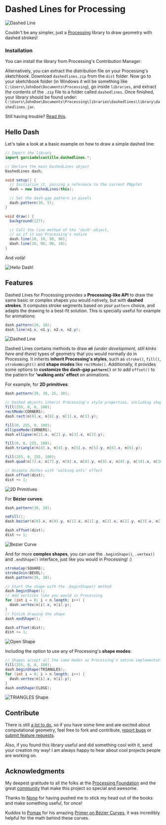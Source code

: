 # Dashed Lines for Processing

![Dashed Line](https://github.com/garciadelcastillo/-dashed-lines-for-processing-/blob/master/assets/dashed_line.gif "Dashed Line")

Couldn't be any simpler, just a [Processing](http://processing.org) library to draw geometry with dashed strokes!

### Installation
You can install the library from Processing's Contribution Manager.

Alternatively, you can extract the distribution file on your Processing's sketchbook. Download `dashedlines.zip` from the `dist` folder. Now go to your sketchbook folder (in Windows it will be something like `C:\Users\JohnDoe\Documents\Processing`), go inside `libraries`, and extract the contents of the `.zip` file to a folder called `dashedlines`. Once finished, your library should be found under: `C:\Users\JohnDoe\Documents\Processing\libraries\dashedlines\library\dashedlines.jar`.

Still having trouble? [Read this](https://github.com/processing/processing/wiki/How-to-Install-a-Contributed-Library).

## Hello Dash
Let's take a look at a basic example on how to draw a simple dashed line:

```java
// Import the library
import garciadelcastillo.dashedlines.*;

// Declare the main DashedLines object
DashedLines dash;

void setup() {
  // Initialize it, passing a reference to the current PApplet
  dash = new DashedLines(this);

  // Set the dash-gap pattern in pixels
  dash.pattern(10, 5);
}

void draw() {
  background(127);

  // Call the line method of the 'dash' object,
  // as if it was Processing's native
  dash.line(10, 10, 90, 90);
  dash.line(10, 90, 90, 10);
}

```

And voilà!

![Hello Dash!](https://github.com/garciadelcastillo/-dashed-lines-for-processing-/blob/master/assets/hello_dash.png "Hello Dash!")


## Features
Dashed Lines for Processing provides a **Processing-like API** to draw the same basic or complex shapes you would natively, but with **dashed strokes**. It computes stroke segments based on your `pattern` choice, and adapts the drawing to a best-fit solution. This is specially useful for example for animations:

```java
dash.pattern(20, 10);
dash.line(n1.x, n1.y, n2.x, n2.y);
```

![Dashed Line](https://github.com/garciadelcastillo/-dashed-lines-for-processing-/blob/master/assets/dashed_line.gif "Dashed Line")

Dashed Lines contains methods to draw ~~all~~ _(under development, still kinks here and there)_ types of geometry that you would normally do in Processing. It inherits **inherit Processing's styles**, such as `stroke()`, `fill()`, `strokeWeight()` and **shape modes** like `rectMode()`. Additionally, it provides some options to **customize the dash-gap `pattern()`** or to add `offset()` to the pattern for **'walking ants' effect** on animations.

For example, for **2D primitives**:

```java
dash.pattern(30, 10, 15, 10);

// Dashed objects inherit Processing's style properties, including shape modes.
fill(255, 0, 0, 100);
rectMode(CORNERS);
dash.rect(n[0].x, n[0].y, n[1].x, n[1].y);

fill(0, 255, 0, 100);
ellipseMode(CORNERS);
dash.ellipse(n[2].x, n[2].y, n[3].x, n[3].y);

fill(0, 0, 255, 100);
dash.triangle(n[4].x, n[4].y, n[5].x, n[5].y, n[6].x, n[6].y);

fill(255, 0, 255, 100);
dash.quad(n[7].x, n[7].y, n[8].x, n[8].y, n[9].x, n[9].y, n[10].x, n[10].y);

// Animate dashes with 'walking ants' effect
dash.offset(dist);
dist += 1;
```
![2D Primitives](https://github.com/garciadelcastillo/-dashed-lines-for-processing-/blob/master/assets/2d_primitives.gif "2D Primitives")

For **Bézier curves**:

```java
dash.pattern(30, 10);

noFill();
dash.bezier(n[0].x, n[0].y, n[1].x, n[1].y, n[2].x, n[2].y, n[3].x, n[3].y);

dash.offset(dist);
dist += 1;
```
![Bezier Curve](https://github.com/garciadelcastillo/-dashed-lines-for-processing-/blob/master/assets/bezier_curve.gif "Bezier Curve")

And for more **complex shapes**, you can use the `.beginShape()`, `.vertex()` and `.endShape()` interface, just like you would in Processing! :)

```java
strokeCap(SQUARE);
strokeJoin(BEVEL);
dash.pattern(30, 10);

// Start the shape with the .beginShape() method
dash.beginShape();
// Add vertices like you would in Processing
for (int i = 0; i < n.length; i++) {
  dash.vertex(n[i].x, n[i].y);
}
// Finish drawing the shape
dash.endShape();

dash.offset(dist);
dist += 1;
```
![Open Shape](https://github.com/garciadelcastillo/-dashed-lines-for-processing-/blob/master/assets/shape_open.gif "Open Shape")

Including the option to use any of Processing's **shape modes**:

```java
// Shapes accept all the same modes as Processing's native implementation:
fill(255, 0, 0, 100);
dash.beginShape(TRIANGLES);
for (int i = 0; i < n.length; i++) {
  dash.vertex(n[i].x, n[i].y);
}
dash.endShape(CLOSE);
```
![TRIANGLES Shape](https://github.com/garciadelcastillo/-dashed-lines-for-processing-/blob/master/assets/shape_triangles.gif "TRIANGLES Shape")

## Contribute
There is still [a lot to do](https://github.com/garciadelcastillo/-dashed-lines-for-processing-/blob/master/TODO.md), so if you have some time and are excited about computational geometry, feel free to fork and contribute, [report bugs](https://github.com/garciadelcastillo/-dashed-lines-for-processing-/issues) or [submit feature requests](https://github.com/garciadelcastillo/-dashed-lines-for-processing-/issues).

Also, if you found this library useful and did something cool with it, send your creation my way! I am always happy to hear about cool projects people are working on.

## Acknowledgments
My deepest gratitude to all the folks at the [Processing Foundation](https://processing.org/) and the great [community](https://processing.org/reference/libraries/) that make this project so special and awesome.

Thanks to [Nono](https://github.com/nonoesp) for having pushed me to stick my head out of the books and make something useful, for once!

Kuddos to [Pomax](https://github.com/Pomax) for his amazing [Primer on Bézier Curves](https://pomax.github.io/bezierinfo/), it was incredibly helpful for the math behind these curves.
